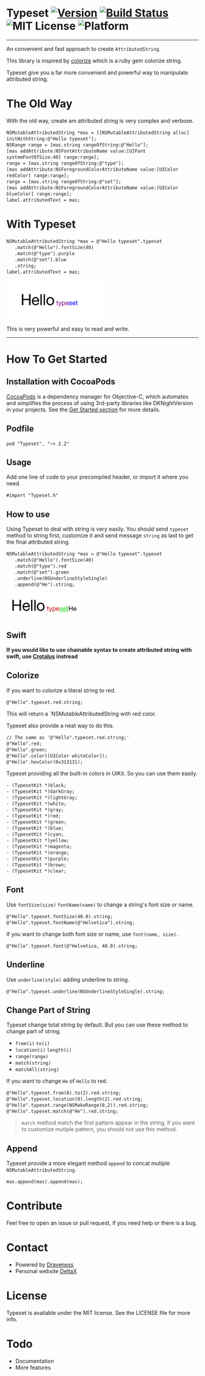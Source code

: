 # Typeset [![Version](http://img.shields.io/cocoapods/v/Typeset.svg?style=flat)](http://cocoadocs.org/docsets/Typeset) [![Build Status](https://travis-ci.org/Draveness/Typeset.svg?branch=1.0.0)](https://travis-ci.org/Draveness/Typeset) ![MIT License](https://img.shields.io/github/license/mashape/apistatus.svg) ![Platform](https://img.shields.io/badge/platform-%20iOS%20-lightgrey.svg)

----

An convenient and fast approach to create `AttributedString`.

This library is inspired by [colorize](https://github.com/fazibear/colorize) which is a ruby gem colorize string.

Typeset give you a far more convenient and powerful way to manipulate attributed string.

# The Old Way

With the old way, create am attributed string is very complex and verbose.

```
NSMutableAttributedString *mas = [[NSMutableAttributedString alloc] initWithString:@"Hello typeset"];
NSRange range = [mas.string rangeOfString:@"Hello"];
[mas addAttribute:NSFontAttributeName value:[UIFont systemFontOfSize:40] range:range];
range = [mas.string rangeOfString:@"type"];
[mas addAttribute:NSForegroundColorAttributeName value:[UIColor redColor] range:range];
range = [mas.string rangeOfString:@"set"];
[mas addAttribute:NSForegroundColorAttributeName value:[UIColor blueColor] range:range];
label.attributedText = mas;
```

# With Typeset

```
NSMutableAttributedString *mas = @"Hello typeset".typeset
   .match(@"Hello").fontSize(40)
   .match(@"type").purple
   .match(@"set").blue
   .string;
label.attributedText = mas;
```

![Demo](./jpg/Demo.png)

This is very powerful and easy to read and write.

----

# How To Get Started

## Installation with CocoaPods

[CocoaPods](https://cocoapods.org/) is a dependency manager for Objective-C, which automates and simplifies the process of using 3rd-party libraries like DKNightVersion in your projects. See the [Get Started section](https://cocoapods.org/#get_started) for more details.

## Podfile

```
pod "Typeset", "~> 2.2"
```

## Usage

Add one line of code to your precompiled header, or import it where you need.

```
#import "Typeset.h"
```

## How to use

Using Typeset to deal with string is very easily. You should send `typeset` method to string first, customize it and send message `string` as last to get the final attributed string.

```
NSMutableAttributedString *mas = @"Hello typeset".typeset
   .match(@"Hello").fontSize(40)
   .match(@"type").red
   .match(@"set").green
   .underline(NSUnderlineStyleSingle)
   .append(@"He").string;
```

![](./jpg/1.png)

## Swift 

**If you would like to use chainable syntax to create attributed string with swift, use [Crotalus](https://github.com/Draveness/Crotalus) instread**


## Colorize

If you want to colorize a literal string to red.
 
```
@"Hello".typeset.red.string;
```

This will return a `NSMutableAttributedString with red color.

Typeset also provide a neat way to do this.

```
// The same as '@"Hello".typeset.red.string;'
@"Hello".red;
@"Hello".green;
@"Hello".color([UIColor whiteColor]);
@"Hello".hexColor(0x313131);
```

Typeset providing all the built-in colors in UIKit. So you can use them easily.

```
- (TypesetKit *)black;
- (TypesetKit *)darkGray;
- (TypesetKit *)lightGray;
- (TypesetKit *)white;
- (TypesetKit *)gray;
- (TypesetKit *)red;
- (TypesetKit *)green;
- (TypesetKit *)blue;
- (TypesetKit *)cyan;
- (TypesetKit *)yellow;
- (TypesetKit *)magenta;
- (TypesetKit *)orange;
- (TypesetKit *)purple;
- (TypesetKit *)brown;
- (TypesetKit *)clear;
```


## Font

Use `fontSize(size)` `fontName(name)` to change a string's font size or name.

```
@"Hello".typeset.fontSize(40.0).string;
@"Hello".typeset.fontName(@"Helvetica").string;
```

If you want to change both font size or name, use `font(name, size)`.

```
@"Hello".typeset.font(@"Helvetica, 40.0).string;
```

## Underline

Use `underline(style)` adding underline to string.

```
@"Hello".typeset.underline(NSUnderlineStyleSingle).string;
```

## Change Part of String

Typeset change total string by default. But you can use these method to change part of string.

* `from(i)` `to(i)` 
* `location(i)` `length(i)` 
* `range(range)`
* `match(string)` 
* `matchAll(string)`

If you want to change `He` of `Hello` to red.

```
@"Hello".typeset.from(0).to(2).red.string;
@"Hello".typeset.location(0).length(2).red.string;
@"Hello".typeset.range(NSMakeRange(0,2)).red.string;
@"Hello".typeset.match(@"He").red.string;
```

> `match` method match the first pattern appear in the 
> string, if you want to customize mutiple pattern, you should
> not use this method.

## Append

Typeset provide a more elegant method `append` to concat mutiple `NSMutableAttributedString`.

```
mas.append(mas).append(mas);
```

# Contribute

Feel free to open an issue or pull request, if you need help or there is a bug.

# Contact

- Powered by [Draveness](http://github.com/draveness)
- Personal website [DeltaX](http://deltax.me)

# License

Typeset is available under the MIT license. See the LICENSE file for more info.

# Todo

- Documentation
- More features













